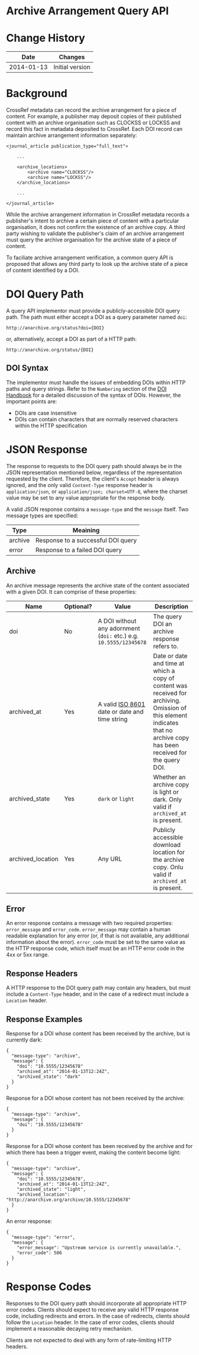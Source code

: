 Archive Arrangement Query API
=============================

# Change History

| Date | Changes |
|------|---------|
| 2014-01-13 | Initial version |

# Background

CrossRef metadata can record the archive arrangement for a piece of content. For example,
a publisher may deposit copies of their published content with an archive organisation
such as CLOCKSS or LOCKSS and record this fact in metadata deposited to CrossRef. Each
DOI record can maintain archive arrangement information separately:

    <journal_article publication_type="full_text">
    
        ...
		 
        <archive_locations>
	        <archive name="CLOCKSS"/>
		    <archive name="LOCKSS"/>
        </archive_locations>
    
        ...
    
    </journal_article>

While the archive arrangement information in CrossRef metadata records a publisher's
intent to archive a certain piece of content with a particular organisation, it does
not confirm the existence of an archive copy. A third party wishing to validate the
publisher's claim of an archive arrangement must query the archive organisation
for the archive state of a piece of content.

To faciliate archive arrangement verification, a common query API is proposed that
allows any third party to look up the archive state of a piece of content identified
by a DOI.

# DOI Query Path

A query API implementor must provide a publicly-accessible DOI query path. The path must
either accept a DOI as a query parameter named `doi`:

    http://anarchive.org/status?doi={DOI}

or, alternatively, accept a DOI as part of a HTTP path:

    http://anarchive.org/status/{DOI}

## DOI Syntax

The implementor must handle the issues of embedding DOIs within HTTP paths and query strings.
Refer to the `Numbering` section of the [DOI Handbook](http://www.doi.org/doi_handbook/2_Numbering.html) for a detailed discussion of the syntax of DOIs. However, the important points are:

- DOIs are case insensitive
- DOIs can contain characters that are normally reserved characters within the HTTP specification

# JSON Response

The response to requests to the DOI query path should always be in the JSON representation
mentioned below, regardless of the representation requested by the client. Therefore, the
client's `Accept` header is always ignored, and the only valid `Content-Type` response header
is `application/json`, or `application/json; charset=UTF-8`, where the charset value may
be set to any value appropriate for the response body.

A valid JSON response contains a `message-type` and the `message` itself. Two message types
are specified:

| Type | Meaining |
|------|----------|
| archive | Response to a successful DOI query |
| error | Response to a failed DOI query |

## Archive

An archive message represents the archive state of the content associated with a given
DOI. It can comprise of these properties:

| Name | Optional? | Value | Description |
|------|-----------|-------|-------------|
| doi | No | A DOI without any adornment (`doi:` etc.) e.g. `10.5555/12345678` | The query DOI an archive response refers to. |
| archived_at | Yes | A valid [ISO 8601](http://en.wikipedia.org/wiki/ISO_8601) date or date and time string | Date or date and time at which a copy of content was received for archiving. Omission of this element indicates that no archive copy has been received for the query DOI. |
| archived_state | Yes | `dark` or `light` | Whether an archive copy is light or dark. Only valid if `archived_at` is present. |
| archived_location | Yes | Any URL | Publicly accessible download location for the archive copy. Onlu valid if `archived_at` is present. |

## Error

An error response contains a message with two required properties: `error_message` and `error_code`. `error_message` may contain a human readable explanation for any error (or, if that is not available, any additional information about the error). `error_code` must be set to the same value as the HTTP response code, which itself must be an HTTP error code in the 4xx or 5xx range.

## Response Headers

A HTTP response to the DOI query path may contain any headers, but must include a `Content-Type`
header, and in the case of a redirect must include a `Location` header.

## Response Examples

Response for a DOI whose content has been received by the archive, but is currently dark:

    {
	  "message-type": "archive",
	  "message": {
	    "doi": "10.5555/12345678"
	    "archived_at": "2014-01-13T12:24Z",
		"archived_state": "dark"
      }
	}

Response for a DOI whose content has not been received by the archive:

    {
      "message-type": "archive",
	  "message": {
	    "doi": "10.5555/12345678"
	  }
	}

Response for a DOI whose content has been received by the archive and for which there
has been a trigger event, making the content become light:

    {
	  "message-type": "archive",
	  "message": {
        "doi": "10.5555/12345678",
		"archived_at": "2014-01-13T12:24Z",
		"archived_state": "light",
		"archived_location": "http://anarchive.org/archive/10.5555/12345678"
	  }
	}

An error response:

    {
	  "message-type": "error",
	  "message": {
	    "error_message": "Upstream service is currently unavailable.",
		"error_code": 506
	  }
	}

# Response Codes

Responses to the DOI query path should incorporate all appropriate HTTP error codes.
Clients should expect to receive any valid HTTP response code, including redirects
and errors. In the case of redirects, clients should follow the `Location` header.
In the case of error codes, clients should implement a reasonable decaying retry
mechanism.

Clients are not expected to deal with any form of rate-limiting HTTP headers.
